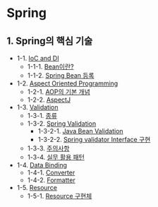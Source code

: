# Spring



## 1. Spring의 핵심 기술

- 1-1. [IoC and DI]()
    - 1-1-1. [Bean이란?]()
    - 1-1-2. [Spring Bean 등록]()
- 1-2. [Aspect Oriented Programming]()
    - 1-2-1. [AOP의 기본 개념]()
    - 1-2-2. [AspectJ]()
- 1-3. [Validation]()
    - 1-3-1. [종류]()
    - 1-3-2. [Spring Validation]()
        - 1-3-2-1. [Java Bean Validation]()
        - 1-3-2-2. [Spring validator Interface 구현]()
    - 1-3-3. [주의사항]()
    - 1-3-4. [실무 활용 패턴]()
- 1-4. [Data Binding]()
    - 1-4-1. [Converter]()
    - 1-4-2. [Formatter]()
- 1-5. [Resource]()
    - 1-5-1. [Resource 구현체]()